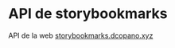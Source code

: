 # API de storybookmarks

API de la web [storybookmarks.dcopano.xyz](https://storybookmarks.dcopano.xyz/es/)
